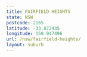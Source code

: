 ```yaml
---
title: FAIRFIELD HEIGHTS
state: NSW
postcode: 2165
latitude: -33.872435
longitude: 150.947496
url: /nsw/fairfield-heights/
layout: suburb
---
```

